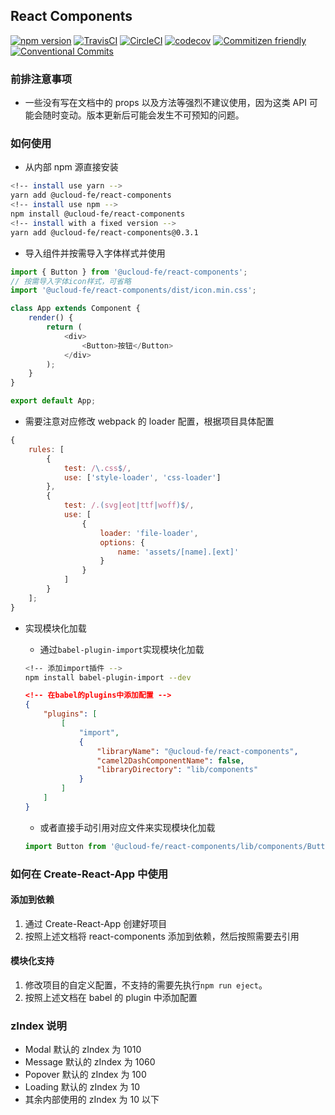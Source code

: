 ## React Components

[![npm version](https://badge.fury.io/js/%40ucloud-fe%2Freact-components.svg)](https://badge.fury.io/js/%40ucloud-fe%2Freact-components)
[![TravisCI](https://travis-ci.org/UCloud-FE/react-components.svg?branch=master)](https://travis-ci.org/UCloud-FE/react-components)
[![CircleCI](https://circleci.com/gh/UCloud-FE/react-components.svg?style=svg)](https://circleci.com/gh/UCloud-FE/react-components)
[![codecov](https://codecov.io/gh/UCloud-FE/react-components/branch/master/graph/badge.svg)](https://codecov.io/gh/UCloud-FE/react-components)
[![Commitizen friendly](https://img.shields.io/badge/commitizen-friendly-brightgreen.svg)](http://commitizen.github.io/cz-cli/)
[![Conventional Commits](https://img.shields.io/badge/Conventional%20Commits-1.0.0-yellow.svg)](https://conventionalcommits.org)

### 前排注意事项

*   一些没有写在文档中的 props 以及方法等强烈不建议使用，因为这类 API 可能会随时变动。版本更新后可能会发生不可预知的问题。

### 如何使用

*   从内部 npm 源直接安装

```bash
<!-- install use yarn -->
yarn add @ucloud-fe/react-components
<!-- install use npm -->
npm install @ucloud-fe/react-components
<!-- install with a fixed version -->
yarn add @ucloud-fe/react-components@0.3.1
```

*   导入组件并按需导入字体样式并使用

```js static
import { Button } from '@ucloud-fe/react-components';
// 按需导入字体icon样式，可省略
import '@ucloud-fe/react-components/dist/icon.min.css';

class App extends Component {
    render() {
        return (
            <div>
                <Button>按钮</Button>
            </div>
        );
    }
}

export default App;
```

*   需要注意对应修改 webpack 的 loader 配置，根据项目具体配置

```js static
{
    rules: [
        {
            test: /\.css$/,
            use: ['style-loader', 'css-loader']
        },
        {
            test: /.(svg|eot|ttf|woff)$/,
            use: [
                {
                    loader: 'file-loader',
                    options: {
                        name: 'assets/[name].[ext]'
                    }
                }
            ]
        }
    ];
}
```

*   实现模块化加载

    *   通过`babel-plugin-import`实现模块化加载

    ```bash
    <!-- 添加import插件 -->
    npm install babel-plugin-import --dev
    ```

    ```json
    <!-- 在babel的plugins中添加配置 -->
    {
        "plugins": [
            [
                "import",
                {
                    "libraryName": "@ucloud-fe/react-components",
                    "camel2DashComponentName": false,
                    "libraryDirectory": "lib/components"
                }
            ]
        ]
    }
    ```

    *   或者直接手动引用对应文件来实现模块化加载

    ```js static
    import Button from '@ucloud-fe/react-components/lib/components/Button';
    ```

### 如何在 Create-React-App 中使用

#### 添加到依赖

1.  通过 Create-React-App 创建好项目
2.  按照上述文档将 react-components 添加到依赖，然后按照需要去引用

#### 模块化支持

1.  修改项目的自定义配置，不支持的需要先执行`npm run eject`。
2.  按照上述文档在 babel 的 plugin 中添加配置

### zIndex 说明

*   Modal 默认的 zIndex 为 1010
*   Message 默认的 zIndex 为 1060
*   Popover 默认的 zIndex 为 100
*   Loading 默认的 zIndex 为 10
*   其余内部使用的 zIndex 为 10 以下
